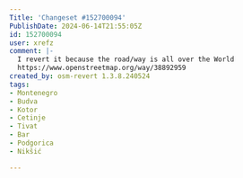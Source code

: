 ```yaml
---
Title: 'Changeset #152700094'
PublishDate: 2024-06-14T21:55:05Z
id: 152700094
user: xrefz
comment: |-
  I revert it because the road/way is all over the World
  https://www.openstreetmap.org/way/38892959
created_by: osm-revert 1.3.8.240524
tags:
- Montenegro
- Budva
- Kotor
- Cetinje
- Tivat
- Bar
- Podgorica
- Nikšić

---
```

